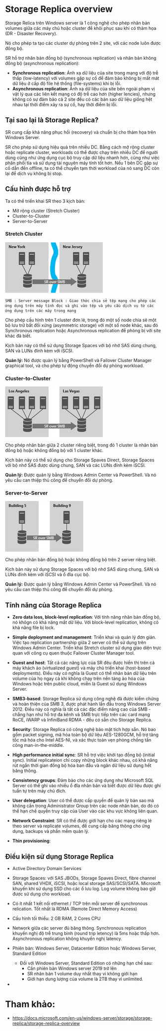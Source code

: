 # Storage Replica overview

Storage Relica trên Windows server là 1 công nghệ cho phép nhân bản volumes giữa các máy chủ hoặc cluster để khôi phục sau khi có thảm họa (DR - Disaster Recovery). 

Nó cho phép ta tạo các cluster dự phòng trên 2 site, với các node luôn được đồng bộ.

SR hỗ trợ nhân bản đồng bộ (synchronous replication) và nhân bản không đồng bộ (asynchronous replication):
- **Synchronous replication**: Ánh xạ dữ liệu của site trong mạng với độ trễ thấp (low-latency) với volumes gặp sự cố để đảm bảo không bị mất mát dữ liệu ở cấp độ file hệ thống (file-systems) khi bị lỗi.
- **Asynchronous replication**: Ánh xạ dữ liệu của site bên ngoài phạm vị vật lý qua các liên kết mạng có độ trễ cao hơn (higher lencies), nhưng không có sự đảm bảo cả 2 site đều có các bản sao dữ liệu giống hệt nhau tại thời điểm xảy ra sự cố, hay thời điểm bị lỗi.

## Tại sao lại là Storage Replica?
SR cung cấp khả năng phục hồi (recovery) và chuẩn bị cho thảm họa trên Windows Server.

SR cho phép sử dụng hiệu quả trên nhiều DC. Bằng cách mở rộng cluster hoặc replicate cluster, workloads có thể được chạy trên nhiều DC để người dùng cũng như ứng dụng cục bộ truy cập dữ liệu nhanh hơn, cũng như việc phân phối tỉa và sử dụng tài nguyên máy tính tốt hơn. Nếu 1 bên DC gặp sự cố dẫn đến offline, ta có thể chuyển tạm thời workload của nó sang DC còn lại để dịch vụ không bị stop.

## Cấu hình được hỗ trợ
Ta có thể triển khai SR theo 3 kịch bản:
- Mở rộng cluster (Stretch Cluster)
- Cluster-to-Cluster
- Server-to-Server

### **Stretch Cluster** 
<img src = "../images/Screenshot_1.png">

```
SMB : Server message Block : Giao thức chia sẻ tệp mạng cho phép các ứng dụng trên máy tính đọc và ghi vào tệp và yêu cầu dịch vụ từ các ứng dụng trên các máy trong mạng
```

Cho phép cấu hình trên 1 cluster đơn lẻ, trong đó một số node chia sẻ một bộ lưu trữ bất đối xứng (asymmetric storage) với một số node khác, sau đó Synchronous replication hoặc Asynchronous replication để phòng bị với site khác đã biết. 

Kịch bản này có thể sử dụng Storage Spaces với bộ nhớ SAS dùng chung, SAN và LUNs đính kèm với iSCSI.

**Quản lý:** Nó được quản lý bằng PowerShell và Failover Cluster Manager graphical tool, và cho phép tự động chuyển đổi dự phòng workload.

### Cluster-to-Cluster
<img src = "../images/Screenshot_2.png">

Cho phép nhân bản giữa 2 cluster riêng biệt, trong đó 1 cluster là nhân bản đồng bộ hoặc không đồng bộ với 1 cluster khác.

Kịch bản này có thể sử dụng cho Storage Spaves Direct, Storage Spaces với bộ nhớ SAS được dùng chung, SAN và các LUNs đính kèm iSCSI.

**Quản lý:** Được quản lý bằng Windows Admin Center và PowerShell. Và nó yêu cầu can thiệp thủ công để chuyển đổi dự phòng.

### Server-to-Server
<img src = "../images/Screenshot_3.png">

Cho phép nhân bản đồng bộ hoặc không đồng bộ trên 2 server riêng biệt.

Kịch bản này sử dụng Storage Spaces với bộ nhớ SAS dùng chung, SAN và LUNs đính kèm với iSCSI và ổ đĩa cục bộ.

**Quản lý:** Được quản lý bằng Windows Admin Center và PowerShell. Và nó yêu cầu can thiệp thủ công để chuyển đổi dự phòng.

## Tính năng của Storage Replica
- **Zero data loss, block-level replication**: Với tính năng nhân bản đồng bộ, nó khôgn có khả năng mất dữ liệu. Với block-level replication, không có khả năng file bị lock.

- **Simple deployment and management**: Triển khai và quản lý đơn giản. Việc tạo replication partnership giữa 2 server có thể sử dụng trên Windows Admin Center. Triển khai Stretch cluster sử dụng giao diện trực quan với công cụ quen thuộc Failover Cluster Manager tool.

- **Guest and host**: Tất cả các năng lực của SR đêu được hiển thị trên cả máy khách ảo (virtualized guest) và máy chủ triển khai (host-based deployments). Điều này có nghĩa là Guest có thể nhân bản dữ liệu trên volume của họ ngay cả khi không chạy trên nền tảng ảo hóa của Windows hoặc trên public cloud, miễn là Guest sử dụng Windows Server.

- **SMB3-based**: Storage Replica sử dụng công nghệ đã được kiểm chứng và hoàn thiện của SMB 3, được phát hành lần đầu trong Windows Server 2012. Điều này có nghĩa là tất cả các đặc điểm nâng cao của SMB - chẳng hạn như hỗ trợ đa kênh và SMB trực tiếp trên các card mạng RoCE, iWARP và InfiniBand RDMA - đều có sẵn cho Storage Replica.

- **Security**: Storage Replica có công nghệ bảo mật tích hợp sẵn. Nó bao gồm packet signing, mã hóa toàn bộ dữ liệu AES-1280GCM, hỗ trợ tăng tốc mã hóa cho Intel AES-NI, và xác thực toàn vẹn phòng chống tấn công man-in-the-middle.

- **High performance initial sync**: SR hỗ trợ việc khởi tạo đồng bộ (initial sync). Initial replicateion chỉ copy những block khác nhau, có khả năng rút ngắn thời gian đồng bộ hóa ban đầu và ngăn dữ liệu sử dụng hết băng thông. 

- **Consistency groups**: Đảm bảo cho các ứng dụng như Microsoft SQL Server có thể ghi vào nhiều ổ đĩa nhân bản và biết được dữ liệu được ghi tuần tự trên máy chủ đích.

- **User delegation**: User có thể được cấp quyền để quản lý bản sao mà không cần trong Administrator Group trên các node nhân bản, do đó có thể hạn chế quyền truy cập của User vào các khu vực không liên quan.

- **Network Constraint**: SR có thể được giới hạn cho các mạng riêng lẻ theo server và replicate volumes, để cung cấp băng thông cho ứng dụng, backups và phần mềm quản lý.

- **Thin provisioning**: 

## Điều kiện sử dụng Storage Replica
- Active Directory Domain Services

- Storage Spaces: với SAS JBODs, Storage Spaves Direct, fibre channel SAN, shared VHDX, iSCSI, hoặc local storage SAS/SCSI/SATA. Microsoft khuyến khi sử dụng SSD cho các ổ lưu log. Log volume không bao giờ được sử dụng cho workload.

- Có ít nhất 1 kết nối ethernet / TCP trên mỗi server để synchronous relication. Tốt nhất là RDMA (Remote Direct Memory Access)

- Cấu hình tối thiểu: 2 GB RAM, 2 Cores CPU

- Network giữa các server đủ băng thông. Synchronous replication khuyến nghị độ trễ trung bình (round trip letency) là 5ms hoặc thấp hơn. Asynchronous replication không khuyến nghị latency.

- Phiên bản: Windows Server, Datacenter Edition hoặc Windows Server, Standard Edition
    - Đối với Windows Server, Standard Edition có những hạn chế sau:
        - Cần phiên bản Windows server 2019 trở lên
        - SR nhân bản 1 volume duy nhất thay vì không giới hạn
        - Giới hạn dung lượng của volume là 2TB thay vì unlimited.
- 



# Tham khảo:
- https://docs.microsoft.com/en-us/windows-server/storage/storage-replica/storage-replica-overview